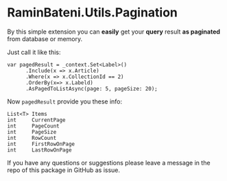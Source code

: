 # RaminBateni.Utils.Pagination

By this simple extension you can **easily** get your **query** result **as paginated** from database or memory.

Just call it like this:

```
var pagedResult = _context.Set<Label>()
      .Include(x => x.Article)
      .Where(x => x.CollectionId == 2)
      .OrderBy(x=> x.Labeld)
      .AsPagedToListAsync(page: 5, pageSize: 20);
```

Now `pagedResult` provide you these info:
```
List<T> Items
int     CurrentPage
int     PageCount
int     PageSize
int     RowCount
int     FirstRowOnPage
int     LastRowOnPage
```

If you have any questions or suggestions please leave a message in the repo of this package in GitHub as issue.
